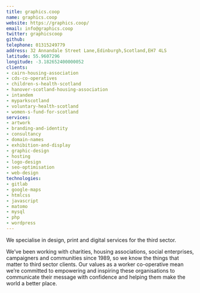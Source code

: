```yaml
---
title: graphics.coop
name: graphics.coop
website: https://graphics.coop/
email: info@graphics.coop
twitter: graphicscoop
github:
telephone: 01315249779
address: 32 Annandale Street Lane,Edinburgh,Scotland,EH7 4LS
latitude: 55.9607296
longitude: -3.182652400000052
clients:
- cairn-housing-association
- cds-co-operatives
- children-s-health-scotland
- hanover-scotland-housing-association
- intandem
- myparkscotland
- voluntary-health-scotland
- women-s-fund-for-scotland
services:
- artwork
- branding-and-identity
- consultancy
- domain-names
- exhibition-and-display
- graphic-design
- hosting
- logo-design
- seo-optimisation
- web-design
technologies:
- gitlab
- google-maps
- htmlcss
- javascript
- matomo
- mysql
- php
- wordpress
---
```


We specialise in design, print and digital services for the third sector.

We’ve been working with charities, housing associations, social enterprises, campaigners and communities since 1989, so we know the things that matter to third sector clients. Our values as a worker co-operative mean we’re committed to empowering and inspiring these organisations to communicate their message with confidence and helping them make the world a better place.
